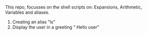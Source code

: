This repo, focusses on the shell scripts on: Expansions, Arithmetic, Variables and aliases.

1. Creating an alias "ls"
2. Display the user in a greeting " Hello user"
